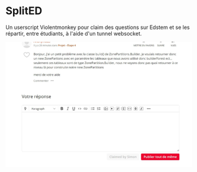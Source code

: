 # SplitED

Un userscript Violentmonkey pour claim des questions sur Edstem et se les répartir, entre étudiants, à l'aide d'un tunnel websocket.

![claimed](./claimed.jpg)
